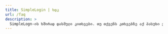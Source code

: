 ```yaml
---
title: SimpleLogin | ხდკ
url: /faq
description: >
  SimpleLogn-ის ხშირად დასმული კითხვები. თუ თქვენს კთხვებზე აქ პასუხი ვერ იპოვეთ, დაგვიკავშირდით hi [at] simplelogin.io ან GitHub-ზე პრობლემების სექციაში მოგვწერეთ.
---
```


